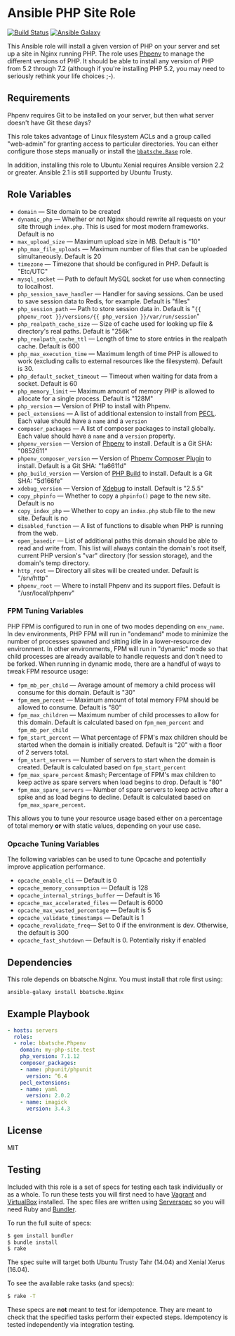 Ansible PHP Site Role
========================

[![Build Status](https://travis-ci.org/bbatsche/Ansible-PHP-Site-Role.svg)](https://travis-ci.org/bbatsche/Ansible-PHP-Site-Role) [![Ansible Galaxy](https://img.shields.io/ansible/role/8731.svg)](https://galaxy.ansible.com/bbatsche/PHP)

This Ansible role will install a given version of PHP on your server and set up a site in Nginx running PHP. The role uses [Phpenv](https://github.com/madumlao/phpenv) to manage the different versions of PHP. It should be able to install any version of PHP from 5.2 through 7.2 (although if you're installing PHP 5.2, you may need to seriously rethink your life choices ;-).

Requirements
------------

Phpenv requires Git to be installed on your server, but then what server doesn't have Git these days?

This role takes advantage of Linux filesystem ACLs and a group called "web-admin" for granting access to particular directories. You can either configure those steps manually or install the [`bbatsche.Base`](https://galaxy.ansible.com/bbatsche/Base/) role.

In addition, installing this role to Ubuntu Xenial requires Ansible version 2.2 or greater. Ansible 2.1 is still supported by Ubuntu Trusty.

Role Variables
--------------

- `domain` &mdash; Site domain to be created
- `dynamic_php` &mdash; Whether or not Nginx should rewrite all requests on your site through `index.php`. This is used for most modern frameworks. Default is no
- `max_upload_size` &mdash; Maximum upload size in MB. Default is "10"
- `php_max_file_uploads` &mdash; Maximum number of files that can be uploaded simultaneously. Default is 20
- `timezone` &mdash; Timezone that should be configured in PHP. Default is "Etc/UTC"
- `mysql_socket` &mdash; Path to default MySQL socket for use when connecting to localhost.
- `php_session_save_handler` &mdash; Handler for saving sessions. Can be used to save session data to Redis, for example. Default is "files"
- `php_session_path` &mdash; Path to store session data in. Default is "`{{ phpenv_root }}/versions/{{ php_version }}/var/run/session`"
- `php_realpath_cache_size` &mdash; Size of cache used for looking up file & directory's real paths. Default is "256k"
- `php_realpath_cache_ttl` &mdash; Length of time to store entries in the realpath cache. Default is 600
- `php_max_execution_time` &mdash; Maximum length of time PHP is allowed to work (excluding calls to external resources like the filesystem). Default is 30.
- `php_default_socket_timeout` &mdash; Timeout when waiting for data from a socket. Default is 60
- `php_memory_limit` &mdash; Maximum amount of memory PHP is allowed to allocate for a single process. Default is "128M"
- `php_version` &mdash; Version of PHP to install with Phpenv.
- `pecl_extensions` &mdash; A list of additional extension to install from [PECL](https://pecl.php.net/). Each value should have a `name` and a `version`
- `composer_packages` &mdash; A list of composer packages to install globally. Each value should have a `name` and a `version` property.
- `phpenv_version` &mdash; Version of [Phpenv](https://github.com/madumlao/phpenv) to install. Default is a Git SHA: "0852611"
- `phpenv_composer_version` &mdash; Version of [Phpenv Composer Plugin](https://github.com/ryoakg/phpenv-composer) to install. Default is a Git SHA: "1a6611d"
- `php_build_version` &mdash; Version of [PHP Build](https://github.com/php-build/php-build) to install. Default is a Git SHA: "5d166fe"
- `xdebug_version` &mdash; Version of [Xdebug](https://xdebug.org/) to install. Default is "2.5.5"
- `copy_phpinfo` &mdash; Whether to copy a `phpinfo()` page to the new site. Default is no
- `copy_index_php` &mdash; Whether to copy an `index.php` stub file to the new site. Default is no
- `disabled_function` &mdash; A list of functions to disable when PHP is running from the web.
- `open_basedir` &mdash; List of additional paths this domain should be able to read and write from. This list will always contain the domain's root itself, current PHP version's "var" directory (for session storage), and the domain's temp directory.
- `http_root` &mdash; Directory all sites will be created under. Default is "/srv/http"
- `phpenv_root` &mdash; Where to install Phpenv and its support files. Default is "/usr/local/phpenv"

### FPM Tuning Variables

PHP FPM is configured to run in one of two modes depending on `env_name`. In dev environments, PHP FPM will run in "ondemand" mode to minimize the number of processes spawned and sitting idle in a lower-resource dev environment. In other environments, FPM will run in "dynamic" mode so that child processes are already available to handle requests and don't need to be forked. When running in dynamic mode, there are a handful of ways to tweak FPM resource usage:

- `fpm_mb_per_child` &mdash; Average amount of memory a child process will consume for this domain. Default is "30"
- `fpm_mem_percent` &mdash; Maximum amount of total memory FPM should be allowed to consume. Default is "80"
- `fpm_max_children` &mdash; Maximum number of child processes to allow for this domain. Default is calculated based on `fpm_mem_percent` and `fpm_mb_per_child`
- `fpm_start_percent` &mdash; What percentage of FPM's max children should be started when the domain is initially created. Default is "20" with a floor of 2 servers total.
- `fpm_start_servers` &mdash; Number of servers to start when the domain is created. Default is calculated based on `fpm_start_percent`
- `fpm_max_spare_percent` &mash; Percentage of FPM's max children to keep active as spare servers when load begins to drop. Default is "80"
- `fpm_max_spare_servers` &mdash; Number of spare servers to keep active after a spike and as load begins to decline. Default is calculated based on `fpm_max_spare_percent`.

This allows you to tune your resource usage based either on a percentage of total memory **or** with static values, depending on your use case.

### Opcache Tuning Variables

The following variables can be used to tune Opcache and potentially improve application performance.

- `opcache_enable_cli` &mdash; Default is 0
- `opcache_memory_consumption` &mdash; Default is 128
- `opcache_internal_strings_buffer` &mdash; Default is 16
- `opcache_max_accelerated_files` &mdash; Default is 6000
- `opcache_max_wasted_percentage` &mdash; Default is 5
- `opcache_validate_timestamps` &mdash; Default is 1
- `opcache_revalidate_freq`&mdash; Set to 0 if the environment is dev. Otherwise, the default is 300
- `opcache_fast_shutdown` &mdash; Default is 0. Potentially risky if enabled

Dependencies
------------

This role depends on bbatsche.Nginx. You must install that role first using:

```bash
ansible-galaxy install bbatsche.Nginx
```

Example Playbook
----------------

```yml
- hosts: servers
  roles:
  - role: bbatsche.Phpenv
    domain: my-php-site.test
    php_version: 7.1.12
    composer_packages:
    - name: phpunit/phpunit
      version: ^6.4
    pecl_extensions:
    - name: yaml
      version: 2.0.2
    - name: imagick
      version: 3.4.3
```

License
-------

MIT

Testing
-------

Included with this role is a set of specs for testing each task individually or as a whole. To run these tests you will first need to have [Vagrant](https://www.vagrantup.com/) and [VirtualBox](https://www.virtualbox.org/) installed. The spec files are written using [Serverspec](http://serverspec.org/) so you will need Ruby and [Bundler](http://bundler.io/).

To run the full suite of specs:

```bash
$ gem install bundler
$ bundle install
$ rake
```

The spec suite will target both Ubuntu Trusty Tahr (14.04) and Xenial Xerus (16.04).

To see the available rake tasks (and specs):

```bash
$ rake -T
```

These specs are **not** meant to test for idempotence. They are meant to check that the specified tasks perform their expected steps. Idempotency is tested independently via integration testing.
